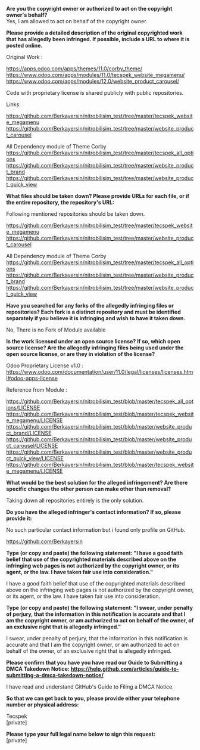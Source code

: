 **Are you the copyright owner or authorized to act on the copyright owner's behalf?**   
Yes, I am allowed to act on behalf of the copyright owner.

**Please provide a detailed description of the original copyrighted work that has allegedly been infringed. If possible, include a URL to where it is posted online.**  

Original Work :  

https://apps.odoo.com/apps/themes/11.0/corby_theme/   
https://www.odoo.com/apps/modules/11.0/tecspek_website_megamenu/   
https://www.odoo.com/apps/modules/12.0/website_product_carousel/  

Code with proprietary license is shared publicly with public repositories.  

Links:
  
https://github.com/Berkayersin/nitrobilisim_test/tree/master/tecspek_website_megamenu   
https://github.com/Berkayersin/nitrobilisim_test/tree/master/website_product_carousel  
  
All Dependency module of Theme Corby   
https://github.com/Berkayersin/nitrobilisim_test/tree/master/tecspek_all_options   
https://github.com/Berkayersin/nitrobilisim_test/tree/master/website_product_brand   
https://github.com/Berkayersin/nitrobilisim_test/tree/master/website_product_quick_view  

**What files should be taken down? Please provide URLs for each file, or if the entire repository, the repository's URL:**  

Following mentioned repositories should be taken down.  

https://github.com/Berkayersin/nitrobilisim_test/tree/master/tecspek_website_megamenu   
https://github.com/Berkayersin/nitrobilisim_test/tree/master/website_product_carousel  

All Dependency module of Theme Corby   
https://github.com/Berkayersin/nitrobilisim_test/tree/master/tecspek_all_options   
https://github.com/Berkayersin/nitrobilisim_test/tree/master/website_product_brand   
https://github.com/Berkayersin/nitrobilisim_test/tree/master/website_product_quick_view  

**Have you searched for any forks of the allegedly infringing files or repositories? Each fork is a distinct repository and must be identified separately if you believe it is infringing and wish to have it taken down.**  

No, There is no Fork of Module available  

**Is the work licensed under an open source license? If so, which open source license? Are the allegedly infringing files being used under the open source license, or are they in violation of the license?**  

Odoo Proprietary License v1.0 : https://www.odoo.com/documentation/user/11.0/legal/licenses/licenses.html#odoo-apps-license

Reference from Module :

https://github.com/Berkayersin/nitrobilisim_test/blob/master/tecspek_all_options/LICENSE   
https://github.com/Berkayersin/nitrobilisim_test/blob/master/tecspek_website_megamenu/LICENSE   
https://github.com/Berkayersin/nitrobilisim_test/blob/master/website_product_brand/LICENSE    
https://github.com/Berkayersin/nitrobilisim_test/blob/master/website_product_carousel/LICENSE   
https://github.com/Berkayersin/nitrobilisim_test/blob/master/website_product_quick_view/LICENSE     
https://github.com/Berkayersin/nitrobilisim_test/blob/master/tecspek_website_megamenu/LICENSE  

**What would be the best solution for the alleged infringement? Are there specific changes the other person can make other than removal?**  

Taking down all repositories entirely is the only solution.

**Do you have the alleged infringer's contact information? If so, please provide it:**  

No such particular contact information but i found only profile on GitHub.

https://github.com/Berkayersin  

**Type (or copy and paste) the following statement: "I have a good faith belief that use of the copyrighted materials described above on the infringing web pages is not authorized by the copyright owner, or its agent, or the law. I have taken fair use into consideration."**  

I have a good faith belief that use of the copyrighted materials described above on the infringing web pages is not authorized by the copyright owner, or its agent, or the law. I have taken fair use into consideration.

**Type (or copy and paste) the following statement: "I swear, under penalty of perjury, that the information in this notification is accurate and that I am the copyright owner, or am authorized to act on behalf of the owner, of an exclusive right that is allegedly infringed."**  

I swear, under penalty of perjury, that the information in this notification is accurate and that I am the copyright owner, or am authorized to act on behalf of the owner, of an exclusive right that is allegedly infringed.

**Please confirm that you have you have read our Guide to Submitting a DMCA Takedown Notice: https://help.github.com/articles/guide-to-submitting-a-dmca-takedown-notice/**  

I have read and understand GitHub's Guide to Filing a DMCA Notice.

**So that we can get back to you, please provide either your telephone number or physical address:**  

Tecspek   
[private]  

**Please type your full legal name below to sign this request:**   
[private]
